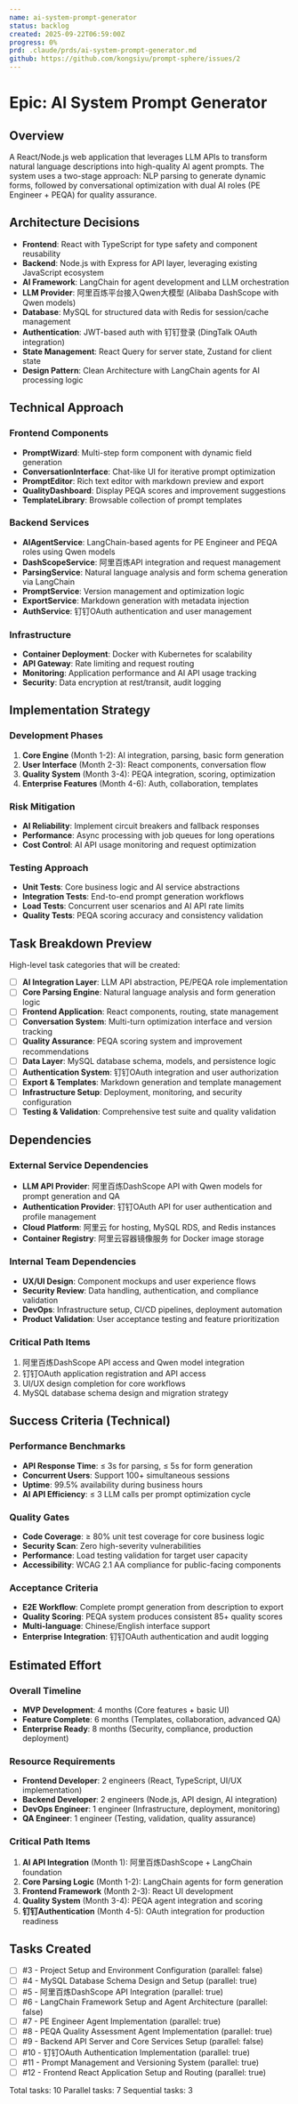 ```yaml
---
name: ai-system-prompt-generator
status: backlog
created: 2025-09-22T06:59:00Z
progress: 0%
prd: .claude/prds/ai-system-prompt-generator.md
github: https://github.com/kongsiyu/prompt-sphere/issues/2
---
```


# Epic: AI System Prompt Generator

## Overview

A React/Node.js web application that leverages LLM APIs to transform natural language descriptions into high-quality AI agent prompts. The system uses a two-stage approach: NLP parsing to generate dynamic forms, followed by conversational optimization with dual AI roles (PE Engineer + PEQA) for quality assurance.

## Architecture Decisions

- **Frontend**: React with TypeScript for type safety and component reusability
- **Backend**: Node.js with Express for API layer, leveraging existing JavaScript ecosystem
- **AI Framework**: LangChain for agent development and LLM orchestration
- **LLM Provider**: 阿里百炼平台接入Qwen大模型 (Alibaba DashScope with Qwen models)
- **Database**: MySQL for structured data with Redis for session/cache management
- **Authentication**: JWT-based auth with 钉钉登录 (DingTalk OAuth integration)
- **State Management**: React Query for server state, Zustand for client state
- **Design Pattern**: Clean Architecture with LangChain agents for AI processing logic

## Technical Approach

### Frontend Components
- **PromptWizard**: Multi-step form component with dynamic field generation
- **ConversationInterface**: Chat-like UI for iterative prompt optimization
- **PromptEditor**: Rich text editor with markdown preview and export
- **QualityDashboard**: Display PEQA scores and improvement suggestions
- **TemplateLibrary**: Browsable collection of prompt templates

### Backend Services
- **AIAgentService**: LangChain-based agents for PE Engineer and PEQA roles using Qwen models
- **DashScopeService**: 阿里百炼API integration and request management
- **ParsingService**: Natural language analysis and form schema generation via LangChain
- **PromptService**: Version management and optimization logic
- **ExportService**: Markdown generation with metadata injection
- **AuthService**: 钉钉OAuth authentication and user management

### Infrastructure
- **Container Deployment**: Docker with Kubernetes for scalability
- **API Gateway**: Rate limiting and request routing
- **Monitoring**: Application performance and AI API usage tracking
- **Security**: Data encryption at rest/transit, audit logging

## Implementation Strategy

### Development Phases
1. **Core Engine** (Month 1-2): AI integration, parsing, basic form generation
2. **User Interface** (Month 2-3): React components, conversation flow
3. **Quality System** (Month 3-4): PEQA integration, scoring, optimization
4. **Enterprise Features** (Month 4-6): Auth, collaboration, templates

### Risk Mitigation
- **AI Reliability**: Implement circuit breakers and fallback responses
- **Performance**: Async processing with job queues for long operations
- **Cost Control**: AI API usage monitoring and request optimization

### Testing Approach
- **Unit Tests**: Core business logic and AI service abstractions
- **Integration Tests**: End-to-end prompt generation workflows
- **Load Tests**: Concurrent user scenarios and AI API rate limits
- **Quality Tests**: PEQA scoring accuracy and consistency validation

## Task Breakdown Preview

High-level task categories that will be created:
- [ ] **AI Integration Layer**: LLM API abstraction, PE/PEQA role implementation
- [ ] **Core Parsing Engine**: Natural language analysis and form generation logic
- [ ] **Frontend Application**: React components, routing, state management
- [ ] **Conversation System**: Multi-turn optimization interface and version tracking
- [ ] **Quality Assurance**: PEQA scoring system and improvement recommendations
- [ ] **Data Layer**: MySQL database schema, models, and persistence logic
- [ ] **Authentication System**: 钉钉OAuth integration and user authorization
- [ ] **Export & Templates**: Markdown generation and template management
- [ ] **Infrastructure Setup**: Deployment, monitoring, and security configuration
- [ ] **Testing & Validation**: Comprehensive test suite and quality validation

## Dependencies

### External Service Dependencies
- **LLM API Provider**: 阿里百炼DashScope API with Qwen models for prompt generation and QA
- **Authentication Provider**: 钉钉OAuth API for user authentication and profile management
- **Cloud Platform**: 阿里云 for hosting, MySQL RDS, and Redis instances
- **Container Registry**: 阿里云容器镜像服务 for Docker image storage

### Internal Team Dependencies
- **UX/UI Design**: Component mockups and user experience flows
- **Security Review**: Data handling, authentication, and compliance validation
- **DevOps**: Infrastructure setup, CI/CD pipelines, deployment automation
- **Product Validation**: User acceptance testing and feature prioritization

### Critical Path Items
1. 阿里百炼DashScope API access and Qwen model integration
2. 钉钉OAuth application registration and API access
3. UI/UX design completion for core workflows
4. MySQL database schema design and migration strategy

## Success Criteria (Technical)

### Performance Benchmarks
- **API Response Time**: ≤ 3s for parsing, ≤ 5s for form generation
- **Concurrent Users**: Support 100+ simultaneous sessions
- **Uptime**: 99.5% availability during business hours
- **AI API Efficiency**: ≤ 3 LLM calls per prompt optimization cycle

### Quality Gates
- **Code Coverage**: ≥ 80% unit test coverage for core business logic
- **Security Scan**: Zero high-severity vulnerabilities
- **Performance**: Load testing validation for target user capacity
- **Accessibility**: WCAG 2.1 AA compliance for public-facing components

### Acceptance Criteria
- **E2E Workflow**: Complete prompt generation from description to export
- **Quality Scoring**: PEQA system produces consistent 85+ quality scores
- **Multi-language**: Chinese/English interface support
- **Enterprise Integration**: 钉钉OAuth authentication and audit logging

## Estimated Effort

### Overall Timeline
- **MVP Development**: 4 months (Core features + basic UI)
- **Feature Complete**: 6 months (Templates, collaboration, advanced QA)
- **Enterprise Ready**: 8 months (Security, compliance, production deployment)

### Resource Requirements
- **Frontend Developer**: 2 engineers (React, TypeScript, UI/UX implementation)
- **Backend Developer**: 2 engineers (Node.js, API design, AI integration)
- **DevOps Engineer**: 1 engineer (Infrastructure, deployment, monitoring)
- **QA Engineer**: 1 engineer (Testing, validation, quality assurance)

### Critical Path Items
1. **AI API Integration** (Month 1): 阿里百炼DashScope + LangChain foundation
2. **Core Parsing Logic** (Month 1-2): LangChain agents for form generation
3. **Frontend Framework** (Month 2-3): React UI development
4. **Quality System** (Month 3-4): PEQA agent integration and scoring
5. **钉钉Authentication** (Month 4-5): OAuth integration for production readiness

## Tasks Created
- [ ] #3 - Project Setup and Environment Configuration (parallel: false)
- [ ] #4 - MySQL Database Schema Design and Setup (parallel: true)
- [ ] #5 - 阿里百炼DashScope API Integration (parallel: true)
- [ ] #6 - LangChain Framework Setup and Agent Architecture (parallel: false)
- [ ] #7 - PE Engineer Agent Implementation (parallel: true)
- [ ] #8 - PEQA Quality Assessment Agent Implementation (parallel: true)
- [ ] #9 - Backend API Server and Core Services Setup (parallel: false)
- [ ] #10 - 钉钉OAuth Authentication Implementation (parallel: true)
- [ ] #11 - Prompt Management and Versioning System (parallel: true)
- [ ] #12 - Frontend React Application Setup and Routing (parallel: true)

Total tasks: 10
Parallel tasks: 7
Sequential tasks: 3
